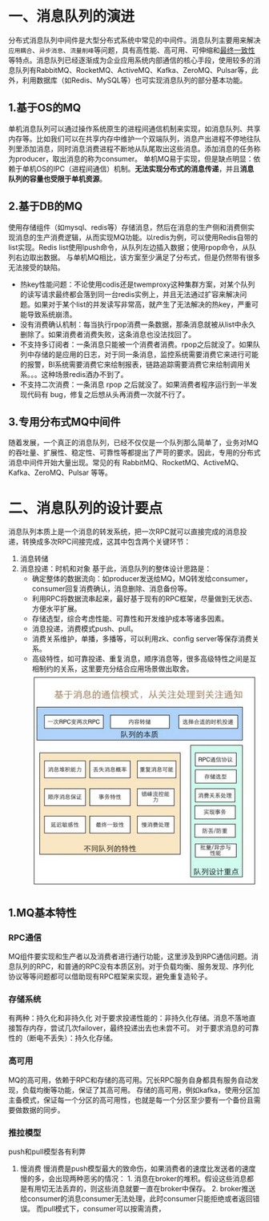 # 一、消息队列的演进
分布式消息队列中间件是大型分布式系统中常见的中间件。消息队列主要用来解决`应用耦合`、`异步消息`、`流量削峰`等问题，具有高性能、高可用、可伸缩和[最终一致性](./什么是最终一致性.md)等特点。消息队列已经逐渐成为企业应用系统内部通信的核心手段，使用较多的消息队列有RabbitMQ、RocketMQ、ActiveMQ、Kafka、ZeroMQ、Pulsar等，此外，利用数据库（如Redis、MySQL等）也可实现消息队列的部分基本功能。

## 1.基于OS的MQ
单机消息队列可以通过操作系统原生的进程间通信机制来实现，如消息队列、共享内存等。比如我们可以在共享内存中维护一个双端队列，消息产出进程不停地往队列里添加消息，同时消息消费进程不断地从队尾取出这些消息。添加消息的任务称为producer，取出消息的称为consumer。
单机MQ易于实现，但是缺点明显：依赖于单机OS的IPC（进程间通信）机制。**无法实现分布式的消息传递**，并且**消息队列的容量也受限于单机资源**。
## 2.基于DB的MQ
使用存储组件（如mysql、redis等）存储消息，然后在消息的生产侧和消费侧实现消息的生产消费逻辑，从而实现MQ功能。以redis为例，可以使用Redis自带的list实现。Redis list使用lpush命令，从队列左边插入数据；使用rpop命令，从队列右边取出数据。
与单机MQ相比，该方案至少满足了分布式，但是仍然带有很多无法接受的缺陷。
- 热key性能问题：不论使用codis还是twemproxy这种集群方案，对某个队列的读写请求最终都会落到同一台redis实例上，并且无法通过扩容来解决问题。如果对于某个list的并发读写非常高，就产生了无法解决的热key，严重可能导致系统崩溃。
- 没有消费确认机制：每当执行rpop消费一条数据，那条消息就被从list中永久删除了。如果消费者消费失败，这条消息也没法找回了。
- 不支持多订阅者：一条消息只能被一个消费者消费。rpop之后就没了。如果队列中存储的是应用的日志，对于同一条消息，监控系统需要消费它来进行可能的报警，BI系统需要消费它来绘制报表，链路追踪需要消费它来绘制调用关系。。。这种场景redis酒办不到了。
- 不支持二次消费：一条消息 rpop 之后就没了。如果消费者程序运行到一半发现代码有 bug，修复之后想从头再消费一次就不行了。

## 3.专用分布式MQ中间件
随着发展，一个真正的消息队列，已经不仅仅是一个队列那么简单了，业务对MQ的吞吐量、扩展性、稳定性、可靠性等都提出了严苛的要求。因此，专用的分布式消息中间件开始大量出现。常见的有 RabbitMQ、RocketMQ、ActiveMQ、Kafka、ZeroMQ、Pulsar 等等。

# 二、消息队列的设计要点
消息队列本质上是一个消息的转发系统，把一次RPC就可以直接完成的消息投递，转换成多次RPC间接完成，这其中包含两个关键环节：
1. 消息转储
2. 消息投递：时机和对象
基于此，消息队列的整体设计思路是：
	- 确定整体的数据流向：如producer发送给MQ，MQ转发给consumer，consumer回复消费确认，消息删除、消息备份等。
	- 利用RPC将数据流串起来，最好基于现有的RPC框架，尽量做到无状态、方便水平扩展。
	- 存储选型，综合考虑性能、可靠性和开发维护成本等诸多因素。
	- 消息投递，消费模式push、pull。
	- 消费关系维护，单播，多播等，可以利用zk、config server等保存消费关系。
	- 高级特性，如可靠投递、重复消息，顺序消息等，很多高级特性之间是互相制约的关系，这里要充分结合应用场景做出取舍。
![消息队列设计](../img/消息队列设计.png)
## 1.MQ基本特性
### RPC通信
MQ组件要实现和生产者以及消费者进行通行功能，这里涉及到RPC通信问题。消息队列的RPC，和普通的RPC没有本质区别。对于负载均衡、服务发现、序列化协议等等问题都可以借助现有RPC框架来实现，避免重复造轮子。
### 存储系统
有两种：持久化和非持久化
对于要求投递性能的：非持久化存储。消息不落地直接暂存内存，尝试几次failover，最终投递出去也未尝不可。
对于要求消息的可靠性的（断电不丢失）：持久化存储。
### 高可用
MQ的高可用，依赖于RPC和存储的高可用。冗长RPC服务自身都具有服务自动发现，负载均衡等功能，保证了其高可用。
存储的高可用，例如kafka，使用分区加主备模式，保证每一个分区的高可用性，也就是每一个分区至少要有一个备份且需要做数据的同步。
### 推拉模型
push和pull模型各有利弊
1. 慢消费
	慢消费是push模型最大的致命伤，如果消费者的速度比发送者的速度慢的多，会出现两种恶劣的情况：
		1. 消息在broker的堆积。假设这些消息都是有用切无法丢弃的，则这些消息就要一直在broker中保存。
		2. broker推送给consumer的消息consumer无法处理，此时consumer只能拒绝或者返回错误。
	而pull模式下，consumer可以按需消费，